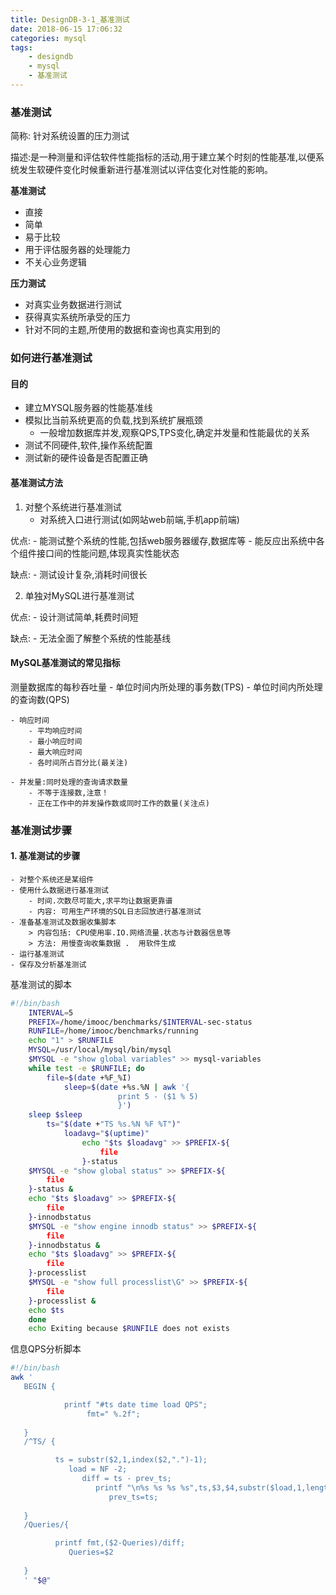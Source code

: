 ```yaml
---
title: DesignDB-3-1_基准测试
date: 2018-06-15 17:06:32
categories: mysql
tags:
    - designdb
    - mysql
    - 基准测试
---
```


### 基准测试
简称: 针对系统设置的压力测试

描述:是一种测量和评估软件性能指标的活动,用于建立某个时刻的性能基准,以便系统发生软硬件变化时候重新进行基准测试以评估变化对性能的影响。

**基准测试**
- 直接
- 简单
- 易于比较
- 用于评估服务器的处理能力
- 不关心业务逻辑


**压力测试**
- 对真实业务数据进行测试
- 获得真实系统所承受的压力
- 针对不同的主题,所使用的数据和查询也真实用到的

### 如何进行基准测试

#### 目的

- 建立MYSQL服务器的性能基准线
- 模拟比当前系统更高的负载,找到系统扩展瓶颈
    - 一般增加数据库并发,观察QPS,TPS变化,确定并发量和性能最优的关系
- 测试不同硬件,软件,操作系统配置
- 测试新的硬件设备是否配置正确

#### 基准测试方法

1. 对整个系统进行基准测试
    - 对系统入口进行测试(如网站web前端,手机app前端)

优点:
    - 能测试整个系统的性能,包括web服务器缓存,数据库等
    - 能反应出系统中各个组件接口间的性能问题,体现真实性能状态

缺点:
    - 测试设计复杂,消耗时间很长

2. 单独对MySQL进行基准测试

优点:
    - 设计测试简单,耗费时间短

缺点:
    - 无法全面了解整个系统的性能基线


#### MySQL基准测试的常见指标

测量数据库的每秒吞吐量
    - 单位时间内所处理的事务数(TPS)
    - 单位时间内所处理的查询数(QPS)

    - 响应时间
        - 平均响应时间
        - 最小响应时间
        - 最大响应时间
        - 各时间所占百分比(最关注)

    - 并发量:同时处理的查询请求数量
        - 不等于连接数,注意！
        - 正在工作中的并发操作数或同时工作的数量(关注点)

### 基准测试步骤

#### 1. 基准测试的步骤

    - 对整个系统还是某组件
    - 使用什么数据进行基准测试
        - 时间.次数尽可能大,求平均让数据更靠谱
        - 内容: 可用生产环境的SQL日志回放进行基准测试
    - 准备基准测试及数据收集脚本
        > 内容包括: CPU使用率.IO.网络流量.状态与计数器信息等
        > 方法: 用慢查询收集数据 .  用软件生成
    - 运行基准测试
    - 保存及分析基准测试

基准测试的脚本

```bash
#!/bin/bash
    INTERVAL=5
    PREFIX=/home/imooc/benchmarks/$INTERVAL-sec-status
    RUNFILE=/home/imooc/benchmarks/running
    echo "1" > $RUNFILE
    MYSQL=/usr/local/mysql/bin/mysql
    $MYSQL -e "show global variables" >> mysql-variables
    while test -e $RUNFILE; do
        file=$(date +%F_%I)
            sleep=$(date +%s.%N | awk '{
                        print 5 - ($1 % 5)
                        }')
    sleep $sleep
        ts="$(date +"TS %s.%N %F %T")"
            loadavg="$(uptime)"
                echo "$ts $loadavg" >> $PREFIX-${
                    file
                }-status
    $MYSQL -e "show global status" >> $PREFIX-${
        file
    }-status &
    echo "$ts $loadavg" >> $PREFIX-${
        file
    }-innodbstatus
    $MYSQL -e "show engine innodb status" >> $PREFIX-${
        file
    }-innodbstatus &
    echo "$ts $loadavg" >> $PREFIX-${
        file
    }-processlist
    $MYSQL -e "show full processlist\G" >> $PREFIX-${
        file
    }-processlist &
    echo $ts
    done
    echo Exiting because $RUNFILE does not exists
```

信息QPS分析脚本

```bash
#!/bin/bash
awk '
   BEGIN {

            printf "#ts date time load QPS";
                 fmt=" %.2f";
                    
   }
   /^TS/ {

          ts = substr($2,1,index($2,".")-1);
             load = NF -2;
                diff = ts - prev_ts;
                   printf "\n%s %s %s %s",ts,$3,$4,substr($load,1,length($load)-1);
                      prev_ts=ts;
                         
   }
   /Queries/{

          printf fmt,($2-Queries)/diff;
             Queries=$2
                    
   }
   ' "$@"

```

